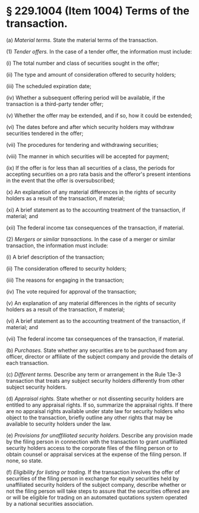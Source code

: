 # § 229.1004   (Item 1004) Terms of the transaction.

(a) *Material terms.* State the material terms of the transaction.


(1) *Tender offers.* In the case of a tender offer, the information must include:


(i) The total number and class of securities sought in the offer;


(ii) The type and amount of consideration offered to security holders;


(iii) The scheduled expiration date;


(iv) Whether a subsequent offering period will be available, if the transaction is a third-party tender offer;


(v) Whether the offer may be extended, and if so, how it could be extended;


(vi) The dates before and after which security holders may withdraw securities tendered in the offer;


(vii) The procedures for tendering and withdrawing securities;


(viii) The manner in which securities will be accepted for payment;


(ix) If the offer is for less than all securities of a class, the periods for accepting securities on a pro rata basis and the offeror's present intentions in the event that the offer is oversubscribed;


(x) An explanation of any material differences in the rights of security holders as a result of the transaction, if material;


(xi) A brief statement as to the accounting treatment of the transaction, if material; and


(xii) The federal income tax consequences of the transaction, if material.


(2) *Mergers or similar transactions.* In the case of a merger or similar transaction, the information must include:


(i) A brief description of the transaction;


(ii) The consideration offered to security holders;


(iii) The reasons for engaging in the transaction;


(iv) The vote required for approval of the transaction;


(v) An explanation of any material differences in the rights of security holders as a result of the transaction, if material;


(vi) A brief statement as to the accounting treatment of the transaction, if material; and


(vii) The federal income tax consequences of the transaction, if material. 


(b) *Purchases.* State whether any securities are to be purchased from any officer, director or affiliate of the subject company and provide the details of each transaction.


(c) *Different terms.* Describe any term or arrangement in the Rule 13e-3 transaction that treats any subject security holders differently from other subject security holders.


(d) *Appraisal rights.* State whether or not dissenting security holders are entitled to any appraisal rights. If so, summarize the appraisal rights. If there are no appraisal rights available under state law for security holders who object to the transaction, briefly outline any other rights that may be available to security holders under the law.


(e) *Provisions for unaffiliated security holders.* Describe any provision made by the filing person in connection with the transaction to grant unaffiliated security holders access to the corporate files of the filing person or to obtain counsel or appraisal services at the expense of the filing person. If none, so state.


(f) *Eligibility for listing or trading.* If the transaction involves the offer of securities of the filing person in exchange for equity securities held by unaffiliated security holders of the subject company, describe whether or not the filing person will take steps to assure that the securities offered are or will be eligible for trading on an automated quotations system operated by a national securities association.




